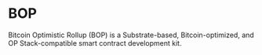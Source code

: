# BOP

Bitcoin Optimistic Rollup (BOP) is a Substrate-based, Bitcoin-optimized, and OP Stack-compatible smart contract development kit.
